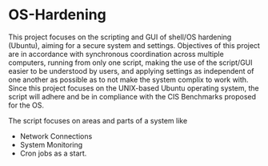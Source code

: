 # OS-Hardening

This project focuses on the scripting and GUI of shell/OS hardening (Ubuntu), aiming for a secure system and settings. Objectives of this project are in accordance with synchronous coordination across multiple computers, running from only one script, making the use of the script/GUI easier to be understood by users, and applying settings as independent of one another as possible as to not make the system complix to work with. 
Since this project focuses on the UNIX-based Ubuntu operating system, the script will adhere and be in compliance with the CIS Benchmarks proposed for the OS. 

The script focuses on areas and parts of a system like
- Network Connections
- System Monitoring
- Cron jobs
as a start.


